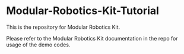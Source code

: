 # Modular-Robotics-Kit-Tutorial
This is the repository for Modular Robotics Kit.

Please refer to the Modular Robotics Kit documentation in the repo for usage of the demo codes.
